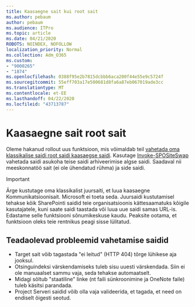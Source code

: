 ```yaml
---
title: Kaasaegne sait kui root sait
ms.author: pebaum
author: pebaum
ms.audience: ITPro
ms.topic: article
ms.date: 04/21/2020
ROBOTS: NOINDEX, NOFOLLOW
localization_priority: Normal
ms.collection: Adm_O365
ms.custom:
- "9000265"
- "1874"
ms.openlocfilehash: 0388f95e2b7815dcbbb6aca200f44e55e9c5724f
ms.sourcegitcommit: 55eff703a17e500681d8fa6a87eb067019ade3cc
ms.translationtype: MT
ms.contentlocale: et-EE
ms.lasthandoff: 04/22/2020
ms.locfileid: "43713787"
---
```

# <a name="modern-site-as-root-site"></a>Kaasaegne sait root sait

Oleme hakanud rollout uus funktsioon, mis võimaldab teil [vahetada oma klassikalise saidi root saidi kaasaegse saidi](https://docs.microsoft.com/sharepoint/modern-root-site). Kasutage [Invoke-SPOSiteSwap](https://docs.microsoft.com/powershell/module/sharepoint-online/invoke-spositeswap?view=sharepoint-ps) vahetada saidi asukoha teise saidi arhiveerimise algse saidi. Saadaval nii meeskonnatöö sait (ei ole ühendatud rühma) ja side saidi.

>[!Important]
> Ärge kustutage oma klassikalist juursaiti, et luua kaasaegne Kommunikatsioonisait. Microsoft ei toeta seda. Juursaidi kustutamisel tehakse kõik SharePointi saidid teie organisatsioonis kättesaamatuks kõigile kasutajatele, kuni saate saidi taastada või luua uue saidi samas URL-is. Edastame selle funktsiooni sõnumikeskuse kaudu. Peaksite ootama, et funktsioon oleks teie rentnikus peagi sisse lülitatud.

## <a name="known-issues-with-swapping-sites"></a>Teadaolevad probleemid vahetamise saidid
- Target sait võib tagastada "ei leitud" (HTTP 404) tõrge lühikese aja jooksul.
- Otsinguindeksi värskendamiseks tuleb sisu uuesti värskendada. Siin ei ole manuaalset sammu vaja, seda tehakse automaatselt.
- Midagi sõltub "staatiline" linke (nt faili sünkroonimine ja OneNote faile) tuleb käsitsi parandada.
- Project Serveri saidid võib olla vaja valideerida, et tagada, et need on endiselt õigesti seotud. 
